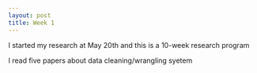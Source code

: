 ```yaml
---
layout: post
title: Week 1
---
```


I started my research at May 20th and this is a 10-week research program

I read five papers about data cleaning/wrangling syetem
